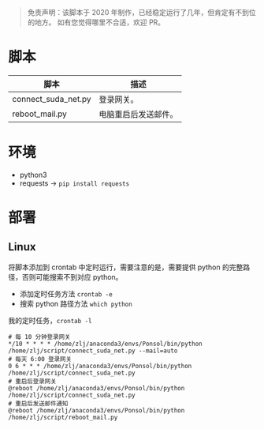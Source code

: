 > 免责声明：该脚本于 2020 年制作，已经稳定运行了几年，但肯定有不到位的地方。
> 如有您觉得哪里不合适，欢迎 PR。
# 脚本

| 脚本            | 描述         |
|---------------|------------|
|connect_suda_net.py               | 登录网关。      |
| reboot_mail.py | 电脑重启后发送邮件。 |


# 环境
* python3
* requests -> `pip install requests`
# 部署

## Linux
将脚本添加到 crontab 中定时运行，需要注意的是，需要提供 python 的完整路径，否则可能搜索不到对应 python。
* 添加定时任务方法 `crontab -e`
* 搜索 python 路径方法 `which python`

我的定时任务，`crontab -l`
```shell
# 每 10 分钟登录网关
*/10 * * * * /home/zlj/anaconda3/envs/Ponsol/bin/python /home/zlj/script/connect_suda_net.py --mail=auto
# 每天 6:00 登录网关
0 6 * * * /home/zlj/anaconda3/envs/Ponsol/bin/python /home/zlj/script/connect_suda_net.py
# 重启后登录网关
@reboot /home/zlj/anaconda3/envs/Ponsol/bin/python /home/zlj/script/connect_suda_net.py
# 重启后发送邮件通知
@reboot /home/zlj/anaconda3/envs/Ponsol/bin/python /home/zlj/script/reboot_mail.py
```